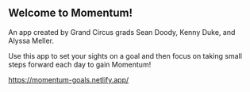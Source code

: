 ## Welcome to Momentum!

An app created by Grand Circus grads Sean Doody, Kenny Duke, and Alyssa Meller.

Use this app to set your sights on a goal and then focus on taking small steps forward each day to gain Momentum!

https://momentum-goals.netlify.app/
